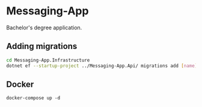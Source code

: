 # Messaging-App
Bachelor's degree application.

## Adding migrations
```bash
cd Messaging-App.Infrastructure
dotnet ef --startup-project ../Messaging-App.Api/ migrations add [name]
```
## Docker
```
docker-compose up -d
```
